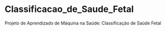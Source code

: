 # Classificacao_de_Saude_Fetal
Projeto de Aprendizado de Máquina na Saúde: Classificação de Saúde Fetal
